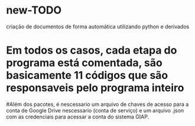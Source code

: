 # new-TODO
criação de documentos de forma automática utilizando python e derivados


# Em todos os casos, cada etapa do programa está comentada, são basicamente 11 códigos que são responsaveis pelo programa inteiro

#Além dos pacotes, é nescessario um arquivo de chaves de acesso para a conta de Google Drive nescessario (conta de serviço) e um arquivo .json com as credenciais para acessar a conta do sistema GIAP.


